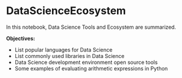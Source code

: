 # DataScienceEcosystem
In this notebook, Data Science Tools and Ecosystem are summarized.

**Objectives:**
- List popular languages for Data Science
- List commonly used libraries in Data Science
- Data Science development environment open source tools
- Some examples of evaluating arithmetic expressions in Python
